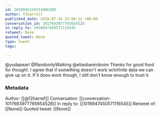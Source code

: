```yaml
---
id: 1018995243553886208
author: f2harrell
published_date: 2018-07-16 23:06:12 +00:00
conversation_id: 1017683977765654528
in_reply_to: 1018947450571116545
retweet: None
quoted_tweet: None
type: tweet
tags:

---
```


@yudapearl @RandomlyWalking @eliasbareinboim Thanks for good food for thought. I agree that if something doesn't work w/infinite data we can give up on it. If it does work though, I still don't know enough to trust it.

### Metadata

Author: [[@f2harrell]]
Conversation: [[conversation-1017683977765654528]]
In reply to: [[1018947450571116545]]
Retweet of: [[None]]
Quoted tweet: [[None]]
